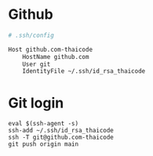 # Github 

```bash 
# .ssh/config

Host github.com-thaicode
    HostName github.com
    User git
    IdentityFile ~/.ssh/id_rsa_thaicode

```
# Git login
```
eval $(ssh-agent -s)
ssh-add ~/.ssh/id_rsa_thaicode
ssh -T git@github.com-thaicode
git push origin main
```